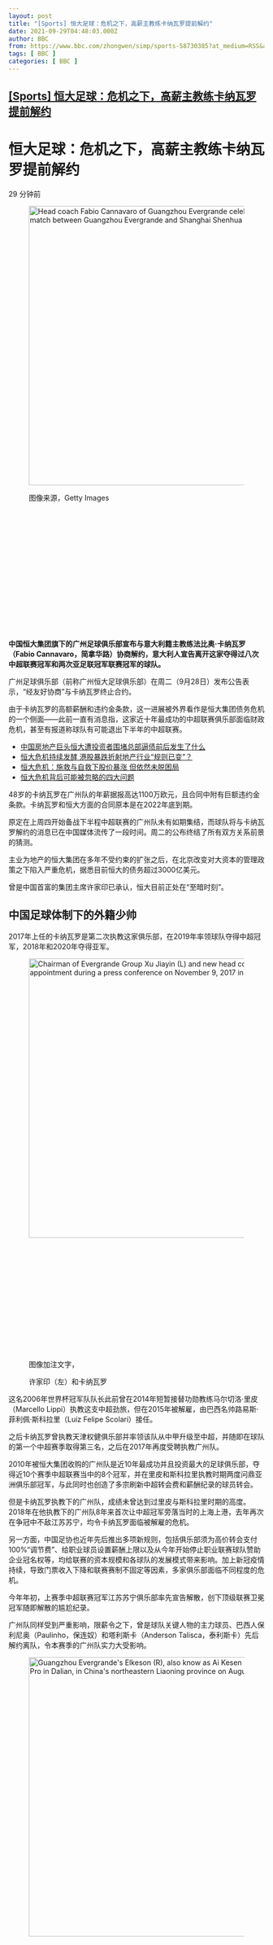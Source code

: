 ```yaml
---
layout: post
title: "[Sports] 恒大足球：危机之下，高薪主教练卡纳瓦罗提前解约"
date: 2021-09-29T04:48:03.000Z
author: BBC
from: https://www.bbc.com/zhongwen/simp/sports-58730385?at_medium=RSS&at_campaign=KARANGA
tags: [ BBC ]
categories: [ BBC ]
---
```

<!--1632890883000-->
[[Sports] 恒大足球：危机之下，高薪主教练卡纳瓦罗提前解约](https://www.bbc.com/zhongwen/simp/sports-58730385?at_medium=RSS&at_campaign=KARANGA)
------

<div>
<div dir="ltr" class="bbc-1151pbn e57qer20"><h1 id="content" tabindex="-1" class="bbc-6yjyco e1yj3cbb0">恒大足球：危机之下，高薪主教练卡纳瓦罗提前解约</h1></div><div dir="ltr" class="e1j2237y6 bbc-q4ibpr e57qer20"><time datetime="2021-09-29" class="bbc-529aew e4zesg50">29 分钟前</time></div><div dir="ltr" class="bbc-1ka88fa e57qer20"><figure class="bbc-1qdcvv9 e6bmn90"><div dir="ltr" class="bbc-172p16q e57qer20"><div dir="ltr" class="bbc-189y18v e57qer20"><div style="padding-bottom:56.25%" data-e2e="image-placeholder" class="bbc-997y1y e1whu0"><img srcset="https://ichef.bbci.co.uk/news/240/cpsprodpb/1336F/production/_120730787_gettyimages-1191310378.jpg 240w, https://ichef.bbci.co.uk/news/320/cpsprodpb/1336F/production/_120730787_gettyimages-1191310378.jpg 320w, https://ichef.bbci.co.uk/news/480/cpsprodpb/1336F/production/_120730787_gettyimages-1191310378.jpg 480w, https://ichef.bbci.co.uk/news/624/cpsprodpb/1336F/production/_120730787_gettyimages-1191310378.jpg 624w, https://ichef.bbci.co.uk/news/800/cpsprodpb/1336F/production/_120730787_gettyimages-1191310378.jpg 800w" alt="Head coach Fabio Cannavaro of Guangzhou Evergrande celebrates winning the 2019 Chinese Super League (CSL) title after the 30th round match between Guangzhou Evergrande and Shanghai Shenhua at Tianhe Sports Center on December 1, 2019 in Guangzhou," src="https://ichef.bbci.co.uk/news/640/cpsprodpb/1336F/production/_120730787_gettyimages-1191310378.jpg" sizes="(min-width: 1008px) 645px, 100vw" width="976" height="549" class="eehpdyc0 bbc-100dhyn e1enwo3v0" referrerpolicy="no-referrer"><p role="text" class="bbc-1s1cxbv etq3yw90"><span class="bbc-1gnhmg2 e1yt7oin0">图像来源，</span><span lang="en-GB">Getty Images</span></p></div></div></div></figure></div><div dir="ltr" class="bbc-19j92fr e57qer20"><p dir="ltr" class="bbc-mj7obe e1cc2ql70"><b>中国恒大集团旗下的广州足球俱乐部宣布与意大利籍主教练法比奥·卡纳瓦罗（Fabio Cannavaro，简拿华路）协商解约，意大利人宣告离开这家夺得过八次中超联赛冠军和两次亚足联冠军联赛冠军的球队。</b></p></div><div dir="ltr" class="bbc-19j92fr e57qer20"><p dir="ltr" class="bbc-mj7obe e1cc2ql70">广州足球俱乐部（前称广州恒大足球俱乐部）在周二（9月28日）发布公告表示，“经友好协商”与卡纳瓦罗终止合约。</p></div><div dir="ltr" class="bbc-19j92fr e57qer20"><p dir="ltr" class="bbc-mj7obe e1cc2ql70">由于卡纳瓦罗的高额薪酬和违约金条款，这一进展被外界看作是恒大集团债务危机的一个侧面——此前一直有消息指，这家近十年最成功的中超联赛俱乐部面临财政危机，甚至有报道称球队有可能退出下半年的中超联赛。</p></div><div dir="ltr" class="e1gggypo0 bbc-oa9drk e57qer20"><ul dir="ltr" role="list" class="bbc-1gidoyr e1drcs2w1"><li role="listitem" class="bbc-acwcvw e1drcs2w0"><a href="https://www.bbc.com/zhongwen/simp/business-58554808" class="bbc-n8oauk e1cs6q200">中国房地产巨头恒大遭投资者围堵总部逼债前后发生了什么</a></li><li role="listitem" class="bbc-acwcvw e1drcs2w0"><a href="https://www.bbc.com/zhongwen/simp/business-58625803" class="bbc-n8oauk e1cs6q200">恒大危机持续发酵 港股暴跌折射地产行业“规则已变”？</a></li><li role="listitem" class="bbc-acwcvw e1drcs2w0"><a href="https://www.bbc.com/zhongwen/simp/business-58668453" class="bbc-n8oauk e1cs6q200">恒大危机：施救与自救下股价暴涨 但依然未脱困局</a></li><li role="listitem" class="bbc-acwcvw e1drcs2w0"><a href="https://www.bbc.com/zhongwen/simp/chinese-news-58578367" class="bbc-n8oauk e1cs6q200">恒大危机背后可能被忽略的四大问题</a></li></ul></div><div dir="ltr" class="bbc-19j92fr e57qer20"><p dir="ltr" class="bbc-mj7obe e1cc2ql70">48岁的卡纳瓦罗在广州队的年薪据报高达1100万欧元，且合同中附有巨额违约金条款。卡纳瓦罗和恒大方面的合同原本是在2022年底到期。</p></div><div dir="ltr" class="bbc-19j92fr e57qer20"><p dir="ltr" class="bbc-mj7obe e1cc2ql70">原定在上周四开始备战下半程中超联赛的广州队未有如期集结，而球队将与卡纳瓦罗解约的消息已在中国媒体流传了一段时间。周二的公布终结了所有双方关系前景的猜测。</p></div><div dir="ltr" class="bbc-19j92fr e57qer20"><p dir="ltr" class="bbc-mj7obe e1cc2ql70">主业为地产的恒大集团在多年不受约束的扩张之后，在北京改变对大资本的管理政策之下陷入严重危机，据悉目前恒大的债务超过3000亿美元。</p></div><div dir="ltr" class="bbc-19j92fr e57qer20"><p dir="ltr" class="bbc-mj7obe e1cc2ql70">曾是中国首富的集团主席许家印已承认，恒大目前正处在“至暗时刻”。</p></div><div dir="ltr" class="bbc-19j92fr e57qer20"><h2 id="中国足球体制下的外籍少帅" tabindex="-1" class="bbc-6w9yzd e14hemmw0">中国足球体制下的外籍少帅</h2></div><div dir="ltr" class="bbc-19j92fr e57qer20"><p dir="ltr" class="bbc-mj7obe e1cc2ql70">2017年上任的卡纳瓦罗是第二次执教这家俱乐部，在2019年率领球队夺得中超冠军，2018年和2020年夺得亚军。</p></div><div dir="ltr" class="bbc-1ka88fa e57qer20"><figure class="bbc-1qdcvv9 e6bmn90"><div dir="ltr" class="bbc-172p16q e57qer20"><div dir="ltr" class="bbc-189y18v e57qer20"><div style="padding-bottom:56.25%" data-e2e="image-placeholder" class="bbc-997y1y e1whu0"><img srcset="https://ichef.bbci.co.uk/news/240/cpsprodpb/25E7/production/_120730790_gettyimages-871936892.jpg 240w, https://ichef.bbci.co.uk/news/320/cpsprodpb/25E7/production/_120730790_gettyimages-871936892.jpg 320w, https://ichef.bbci.co.uk/news/480/cpsprodpb/25E7/production/_120730790_gettyimages-871936892.jpg 480w, https://ichef.bbci.co.uk/news/624/cpsprodpb/25E7/production/_120730790_gettyimages-871936892.jpg 624w, https://ichef.bbci.co.uk/news/800/cpsprodpb/25E7/production/_120730790_gettyimages-871936892.jpg 800w" alt="Chairman of Evergrande Group Xu Jiayin (L) and new head coach of Guangzhou Evergrande Fabio Cannavaro pose for photos with the letter of appointment during a press conference on November 9, 2017 in Guangzhou, Guangdong Province of China" src="https://ichef.bbci.co.uk/news/640/cpsprodpb/25E7/production/_120730790_gettyimages-871936892.jpg" sizes="(min-width: 1008px) 645px, 100vw" width="976" height="549" class="eehpdyc0 bbc-100dhyn e1enwo3v0" referrerpolicy="no-referrer"></div></div><div dir="ltr" class="bbc-3edg7g e57qer20"><figcaption dir="ltr" class="bbc-l9ltpr eede9f50"><span class="bbc-1gnhmg2 e1yt7oin0">图像加注文字，</span><p>许家印（左）和卡纳瓦罗</p></figcaption></div></div></figure></div><div dir="ltr" class="bbc-19j92fr e57qer20"><p dir="ltr" class="bbc-mj7obe e1cc2ql70">这名2006年世界杯冠军队队长此前曾在2014年短暂接替功勋教练马尔切洛·里皮（Marcello Lippi）执教这支中超劲旅，但在2015年被解雇，由巴西名帅路易斯·菲利佩·斯科拉里（Luiz Felipe Scolari）接任。</p></div><div dir="ltr" class="bbc-19j92fr e57qer20"><p dir="ltr" class="bbc-mj7obe e1cc2ql70">之后卡纳瓦罗曾执教天津权健俱乐部并率领该队从中甲升级至中超，并随即在球队的第一个中超赛季取得第三名，之后在2017年再度受聘执教广州队。</p></div><div dir="ltr" class="bbc-19j92fr e57qer20"><p dir="ltr" class="bbc-mj7obe e1cc2ql70">2010年被恒大集团收购的广州队是近10年最成功并且投资最大的足球俱乐部，夺得近10个赛季中超联赛当中的8个冠军，并在里皮和斯科拉里执教时期两度问鼎亚洲俱乐部冠军，与此同时也创造了多宗刷新中超转会费和薪酬纪录的球员转会。</p></div><div dir="ltr" class="bbc-19j92fr e57qer20"><p dir="ltr" class="bbc-mj7obe e1cc2ql70">但是卡纳瓦罗执教下的广州队，成绩未曾达到过里皮与斯科拉里时期的高度。2018年在他执教下的广州队8年来首次让中超冠军旁落当时的上海上港，去年再次在争冠中不敌江苏苏宁，均令卡纳瓦罗面临被解雇的危机。</p></div><div dir="ltr" class="bbc-19j92fr e57qer20"><p dir="ltr" class="bbc-mj7obe e1cc2ql70">另一方面，中国足协也近年先后推出多项新规则，包括俱乐部须为高价转会支付100%“调节费”、给职业球员设置薪酬上限以及从今年开始停止职业联赛球队赞助企业冠名权等，均给联赛的资本规模和各球队的发展模式带来影响。加上新冠疫情持续，导致门票收入下降和联赛赛制不固定等因素，多家俱乐部面临不同程度的危机。</p></div><div dir="ltr" class="bbc-19j92fr e57qer20"><p dir="ltr" class="bbc-mj7obe e1cc2ql70">今年年初，上赛季中超联赛冠军江苏苏宁俱乐部率先宣告解散，创下顶级联赛卫冕冠军随即解散的尴尬纪录。</p></div><div dir="ltr" class="bbc-19j92fr e57qer20"><p dir="ltr" class="bbc-mj7obe e1cc2ql70">广州队同样受到严重影响，限薪令之下，曾是球队关键人物的主力球员、巴西人保利尼奥（Paulinho，保连奴）和塔利斯卡（Anderson Talisca，泰利斯卡）先后解约离队，令本赛季的广州队实力大受影响。</p></div><div dir="ltr" class="bbc-1ka88fa e57qer20"><figure class="bbc-1qdcvv9 e6bmn90"><div dir="ltr" class="bbc-172p16q e57qer20"><div dir="ltr" class="bbc-189y18v e57qer20"><div style="padding-bottom:56.25%" data-e2e="image-placeholder" class="bbc-997y1y e1whu0"><img srcset="https://ichef.bbci.co.uk/news/240/cpsprodpb/9B17/production/_120730793_gettyimages-1228197157.jpg 240w, https://ichef.bbci.co.uk/news/320/cpsprodpb/9B17/production/_120730793_gettyimages-1228197157.jpg 320w, https://ichef.bbci.co.uk/news/480/cpsprodpb/9B17/production/_120730793_gettyimages-1228197157.jpg 480w, https://ichef.bbci.co.uk/news/624/cpsprodpb/9B17/production/_120730793_gettyimages-1228197157.jpg 624w, https://ichef.bbci.co.uk/news/800/cpsprodpb/9B17/production/_120730793_gettyimages-1228197157.jpg 800w" alt="Guangzhou Evergrande's Elkeson (R), also know as Ai Kesen in Chinese, reacts during their Chinese Super League football match with Dalian Pro in Dalian, in China's northeastern Liaoning province on August 25, 2020." src="https://ichef.bbci.co.uk/news/640/cpsprodpb/9B17/production/_120730793_gettyimages-1228197157.jpg" sizes="(min-width: 1008px) 645px, 100vw" width="976" height="549" class="eehpdyc0 bbc-100dhyn e1enwo3v0" referrerpolicy="no-referrer"></div></div><div dir="ltr" class="bbc-3edg7g e57qer20"><figcaption dir="ltr" class="bbc-l9ltpr eede9f50"><span class="bbc-1gnhmg2 e1yt7oin0">图像加注文字，</span><p>卡纳瓦罗和恒大解约后，广州队内的众多高薪球员如已归化的埃尔克森（右）去向也备受关注。</p></figcaption></div></div></figure></div><div dir="ltr" class="bbc-19j92fr e57qer20"><p dir="ltr" class="bbc-mj7obe e1cc2ql70">虽然卡纳瓦罗仍然率队进入了2021年中超联赛争冠组行列，但恒大集团的危机令球队财政未来面临巨大的不确定性——据中国媒体报道，恒大集团正积极请求中国足协退回此前上交的引援调节，以让球队令坚持完成这个赛季的联赛，否则将面临中途退出中超的可能。</p></div><div dir="ltr" class="bbc-19j92fr e57qer20"><p dir="ltr" class="bbc-mj7obe e1cc2ql70">不过卡纳瓦罗在执教期间却受到广州球迷爱戴。2015年被忽然解雇后，他在广州机场离开时受到大批球迷送行，并自发唱起粤语歌向他致意，成为一时热话。</p></div><div dir="ltr" class="bbc-19j92fr e57qer20"><p dir="ltr" class="bbc-mj7obe e1cc2ql70">第二度执掌球队教鞭之后，卡纳瓦罗与俱乐部领导层之间的关系不时出现裂痕，并多次传出“下课”传闻。2019年，在一场比赛的结果未如预期之后，卡纳瓦罗一度被安排“上课”，学习恒大企业文化，并由助理教练代行执教。</p></div>
</div>
